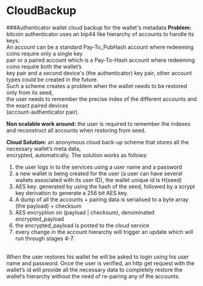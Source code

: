 # CloudBackup
###Authenticator wallet cloud backup for the wallet's metadata
 <b>Problem:</b> bitcoin authenticator uses an bip44 like hierarchy of accounts to handle its keys.<br>
 An account can be a standard Pay-To_PubHash account where redeeming coins require only a single key<br>
 pair or a paired account which is a Pay-To-Hash account where redeeming coins require both the wallet’s<br>
key pair and a second device's (the authenticator) key pair, other account types could be created in the future.<br>
 Such a scheme creates a problem when the wallet needs to be restored only from its seed,<br>
 the user needs to remember the precise index of the different accounts and the exact paired devices<br>
(account-authenticator pair).<br>
 
 <b>Non scalable work around:</b> the user is required to remember the indexes and reconstruct
 all accounts when restoring from seed.<br>
 
 <b>Cloud Solution:</b> an anonymous cloud back-up scheme that stores all the necessary wallet’s meta data,<br> 
encrypted, automatically. The solution works as follows:<br>
 <ol>
      <li>the user logs in to the services using a user name and a password</li>
      <li>a new wallet is being created for the user (a user can have several wallets associated with its user ID),
       the wallet unique id is H(seed)</li>
      <li>AES key: generated by using the hash of the seed, followed by a scrypt key derivation to generate a 256 bit AES key.</li>
       <li>A dump of all the accounts + pairing data is serialised to a byte array (the payload) + checksum</li>
       <li>AES encryption on (payload | checksum), denominated encrypted_payload</li>
       <li>the encrypted_payload is posted to the cloud service</li>
       <li>every change in the account hierarchy will trigger an update which will run through stages 4-7.</li>
  </ol>
  <br>
 When the user restores his wallet he will be asked to login using his user name and password. Once the user is verified, an http get request with the wallet’s id will provide all the necessary data to completely restore the wallet’s hierarchy without the need of re-pairing any of the accounts.

